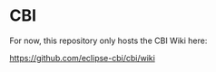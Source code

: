 # CBI

For now, this repository only hosts the CBI Wiki here:

https://github.com/eclipse-cbi/cbi/wiki
